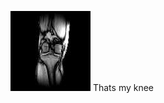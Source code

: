   
<html > 
<head><title></title> 
<meta http-equiv="Content-Type" content="text/html; charset=iso-8859-1"> 
<meta name="generator" content="TeX4ht (http://www.cse.ohio-state.edu/~gurari/TeX4ht/)"> 
<meta name="originator" content="TeX4ht (http://www.cse.ohio-state.edu/~gurari/TeX4ht/)"> 
<!-- html --> 
<meta name="src" content="Lori_knee_doc.tex"> 
<meta name="date" content="2012-08-14 16:47:00"> 
<link rel="stylesheet" type="text/css" href="Lori_knee_doc.css"> 
</head><body 
>
<!--l. 11--><p class="noindent" ><img 
src="lori_knee.jpg" alt="PIC"  
> Thats my knee  
</body></html> 



